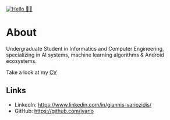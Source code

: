 [![Hello 👋🏻](https://media.istockphoto.com/photos/data-scientist-big-data-artificial-intelligence-machine-learning-picture-id886575166?k=6&m=886575166&s=612x612&w=0&h=ZISnB7-dmyLUIXO2VGWIEwX2XB-aP_MEhua96DTUQaU=)]()


# About

Undergraduate Student in Informatics and Computer Engineering, specializing in AI systems, machine learning algorithms & Android ecosystems.

Take a look at my [CV](https://bit.ly/CV-jvario)

## Links
- LinkedIn: https://www.linkedin.com/in/giannis-variozidis/
- GitHub: https://github.com/jvario


